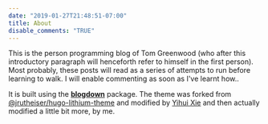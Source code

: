 ```yaml
---
date: "2019-01-27T21:48:51-07:00"
title: About
disable_comments: "TRUE"
---
```


This is the person programming blog of Tom Greenwood (who after this introductory paragraph will henceforth refer to himself in the first person). Most probably, these posts will read as a series of attempts to run before learning to walk. I will enable commenting as soon as I've learnt how.. 

It is built using the [**blogdown**](https://github.com/rstudio/blogdown) package. The theme was forked from [@jrutheiser/hugo-lithium-theme](https://github.com/jrutheiser/hugo-lithium-theme) and modified by [Yihui Xie](https://github.com/yihui/hugo-lithium) and then actually modified a little bit more, by me.
